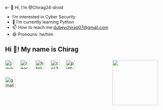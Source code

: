 e- 👋 Hi, I’m @Chirag24-droid
- I’m interested in Cyber Security
- 🌱 I’m currently learning Python
- 📫 How to reach me dubeychirag07@gmail.com
- 😄 Pronouns: he/him


 
<h2 align="left">Hi 👋! My name is Chirag</h2>

###

###

<img align="right" height="150" src="https://media1.giphy.com/media/v1.Y2lkPTc5MGI3NjExMDNucmRmZXFld3g4MTdrNTdmaTZib3FueTMwZWtybjd1NmhmZnZzZiZlcD12MV9pbnRlcm5hbF9naWZfYnlfaWQmY3Q9Zw/scZPhLqaVOM1qG4lT9/giphy.webp"  />

###

<div align="left">
  <img src="https://cdn.jsdelivr.net/gh/devicons/devicon/icons/javascript/javascript-original.svg" height="30" alt="javascript logo"  />
  <img width="12" />
  <img src="https://cdn.jsdelivr.net/gh/devicons/devicon/icons/react/react-original.svg" height="30" alt="react logo"  />
  <img width="12" />
  <img src="https://cdn.jsdelivr.net/gh/devicons/devicon/icons/html5/html5-original.svg" height="30" alt="html5 logo"  />
  <img width="12" />
  <img src="https://cdn.jsdelivr.net/gh/devicons/devicon/icons/css3/css3-original.svg" height="30" alt="css3 logo"  />
  <img width="12" />
  <img src="https://cdn.jsdelivr.net/gh/devicons/devicon/icons/python/python-original.svg" height="30" alt="python logo"  />
  <img width="12" />
</div>

###

<div align="left"> 
  <a href = dubeychirag07@gmail.com ><img src="https://img.shields.io/static/v1?message=Gmail&logo=gmail&label=&color=D14836&logoColor=white&labelColor=&style=for-the-badge" height="35" alt="gmail logo"  /></a>
 

###


###



<!---
tripathiaditya-codes/tripathiaditya-codes is a ✨ special ✨ repository because its `README.md` (this file) appears on your GitHub profile.
You can click the Preview link to take a look at your changes.
--->
